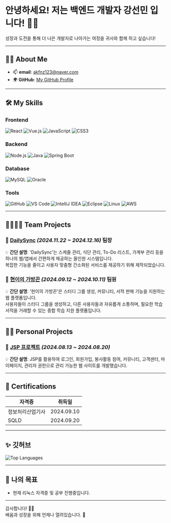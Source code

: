 #  안녕하세요! 저는 백엔드 개발자 **강선민** 입니다! 👩‍💻

성장과 도전을 통해 더 나은 개발자로 나아가는 여정을 귀사와 함께 하고 싶습니다! 

---

## 🧑‍💻 **About Me**
- 📫 **email**: [akfnz123@naver.com](mailto:akfnz123@naver.com)
- 🌍 **GitHub**: [My GitHub Profile](https://github.com/kangkangkangsm)

---

## 🛠️ **My Skills**
### **Frontend**
![React](https://img.shields.io/badge/-React-61DAFB?style=flat-square&logo=react&logoColor=white)
![Vue.js](https://img.shields.io/badge/-Vue.js-4FC08D?style=flat-square&logo=vue.js&logoColor=white)
![JavaScript](https://img.shields.io/badge/-JavaScript-F7DF1E?style=flat-square&logo=javascript&logoColor=black)
![CSS3](https://img.shields.io/badge/-CSS3-1572B6?style=flat-square&logo=css3&logoColor=white)

### **Backend**
![Node.js](https://img.shields.io/badge/-Node.js-339933?style=flat-square&logo=node.js&logoColor=white)
![Java](https://img.shields.io/badge/-Java-007396?style=flat-square&logo=java&logoColor=white)
![Spring Boot](https://img.shields.io/badge/-Spring%20Boot-6DB33F?style=flat-square&logo=springboot&logoColor=white)

### **Database**
![MySQL](https://img.shields.io/badge/-MySQL-4479A1?style=flat-square&logo=mysql&logoColor=white)
![Oracle](https://img.shields.io/badge/-Oracle-F80000?style=flat-square&logo=oracle&logoColor=white)

### **Tools**
![GitHub](https://img.shields.io/badge/-GitHub-181717?style=flat-square&logo=github&logoColor=white)
![VS Code](https://img.shields.io/badge/-VS%20Code-007ACC?style=flat-square&logo=visual-studio-code&logoColor=white)
![IntelliJ IDEA](https://img.shields.io/badge/-IntelliJ%20IDEA-000000?style=flat-square&logo=intellijidea&logoColor=white)
![Eclipse](https://img.shields.io/badge/-Eclipse-2C2255?style=flat-square&logo=eclipse&logoColor=white)
![Linux](https://img.shields.io/badge/-Linux-FCC624?style=flat-square&logo=linux&logoColor=black)
![AWS](https://img.shields.io/badge/-AWS-232F3E?style=flat-square&logo=amazon-aws&logoColor=white)

---

## 👨‍👩‍👧‍👦 **Team Projects**

### 🔹 [DailySync](https://github.com/kangkangkangsm/DailySyncTeam) *(2024.11.22 ~ 2024.12.16)*  팀장
💡 **간단 설명**: 'DailySync'는 스케줄 관리, 식단 관리, To-Do 리스트, 가계부 관리 등을 하나의 웹/앱에서 간편하게 제공하는 올인원 시스템입니다.  
복잡한 기능을 줄이고 사용자 맞춤형 간소화된 서비스를 제공하기 위해 제작되었습니다.

### 🔹 [현이의 가방끈](https://github.com/kangkangkangsm/BagStrap) *(2024.09.12 ~ 2024.10.11)*  팀원
💡 **간단 설명**: '현이의 가방끈'은 스터디 그룹 생성, 커뮤니티, 서적 판매 기능을 지원하는 웹 플랫폼입니다.  
사용자들이 스터디 그룹을 생성하고, 다른 사용자들과 자유롭게 소통하며, 필요한 학습 서적을 거래할 수 있는 종합 학습 지원 플랫폼입니다.

---

## 👩‍💻 **Personal Projects**
### 🔹 [JSP 프로젝트](https://github.com/kangkangkangsm/jsp) *(2024.08.13 ~ 2024.08.20)*  
💡 **간단 설명**: JSP를 활용하여 로그인, 회원가입, 봉사활동 참여, 커뮤니티, 고객센터, 마이페이지, 관리자 권한으로 관리 가능한 웹 사이트를 개발했습니다. 

---

## 🚀 **Certifications**
| 자격증            | 취득일      |
|------------------|------------|
| 정보처리산업기사      | 2024.09.10 |
| SQLD             | 2024.09.20 |

---

## ✨ 깃허브
![Top Languages](https://github-readme-stats.vercel.app/api/top-langs/?username=kangkangkangsm&layout=compact&theme=radical)

---

## 🎯 **나의 목표**
- 현재 리눅스 자격증 및 공부 진행중입니다.

---

감사합니다! 🙇‍♂️  
배움과 성장을 위해 언제나 열려있습니다. 🌟
